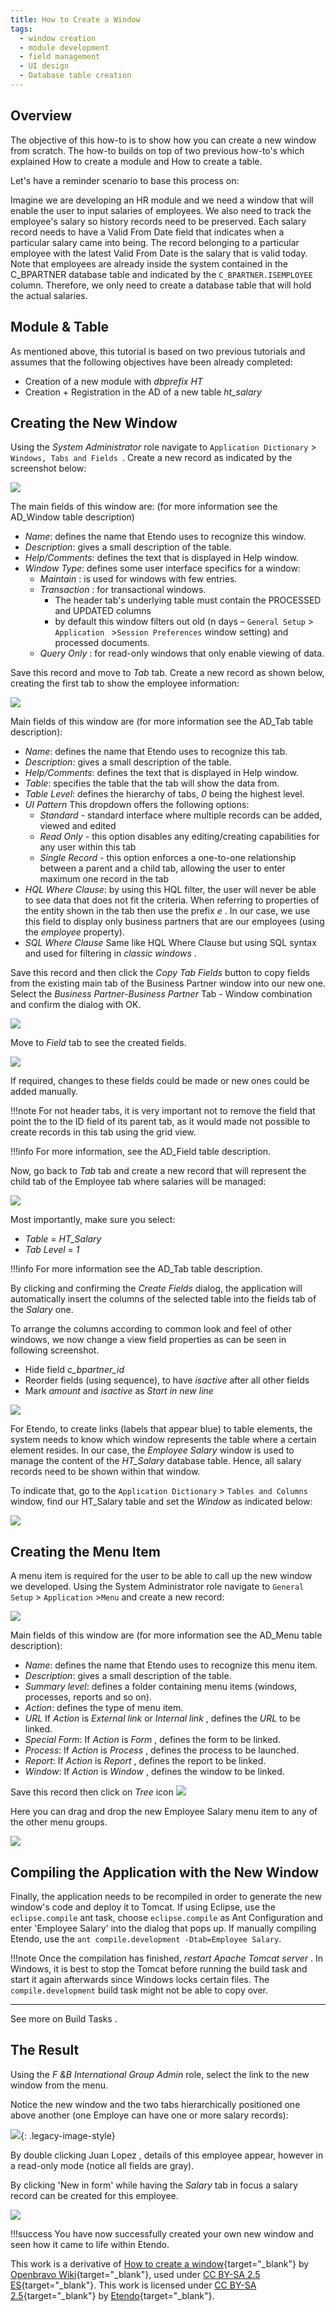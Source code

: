 ```yaml
---
title: How to Create a Window
tags: 
  - window creation
  - module development
  - field management
  - UI design
  - Database table creation
---
```


  
##  Overview

The objective of this how-to is to show how you can create a new  window  from
scratch. The how-to builds on top of two previous how-to's which explained
How to create a module  and  How to create a table.

Let's have a reminder scenario to base this process on:

Imagine we are developing an HR module and we need a window that will enable
the user to input salaries of employees. We also need to track the employee's
salary so history records need to be preserved. Each salary record needs to
have a Valid From Date field that indicates when a particular salary came into
being. The record belonging to a particular employee with the latest Valid
From Date is the salary that is valid today. Note that employees are already
inside the system contained in the C_BPARTNER database table and indicated by
the `C_BPARTNER.ISEMPLOYEE` column. Therefore, we only need to create a database
table that will hold the actual salaries.

##  Module & Table

As mentioned above, this tutorial is based on two previous tutorials
and assumes that the following objectives have been already completed:

  * Creation of a new module with _dbprefix_ _HT_
  * Creation + Registration in the AD of a new table _ht_salary_

##  Creating the New Window

Using the *System Administrator* role navigate to `Application Dictionary` > `Windows, Tabs and Fields `. 
Create a new record as indicated by the screenshot below:

![](../../../assets/developer-guide/etendo-classic/how-to-guides/How_to_Create_a_Window_0.png) 


The main fields of this window are:
(for more information see the  AD_Window  table
description)

  * *Name*: defines the name that Etendo uses to recognize this window. 
  * *Description*: gives a small description of the table. 
  * *Help/Comments*: defines the text that is displayed in Help window. 
  * *Window Type*: defines some user interface specifics for a window: 
    * _Maintain_ : is used for windows with few entries. 
    * _Transaction_ : for transactional windows. 
      * The header tab's underlying table must contain the PROCESSED and UPDATED columns 
      * by default this window filters out old (n days – `General Setup` > `Application ` >`Session Preferences` window setting) and processed documents. 
    * _Query Only_ : for read-only windows that only enable viewing of data. 

  
Save this record and move to *Tab* tab. Create a new record as shown
below, creating the first tab to show the employee information:

![](../../../assets/developer-guide/etendo-classic/how-to-guides/How_to_Create_a_Window_2.png)  


Main fields of this window are (for more information see the  AD_Tab  table
description):

  * *Name*: defines the name that Etendo uses to recognize this tab. 
  * *Description*: gives a small description of the table. 
  * *Help/Comments*: defines the text that is displayed in Help window. 
  * *Table*: specifies the table that the tab will show the data from. 
  * *Table Level*: defines the hierarchy of tabs, _0_ being the highest level. 
  * *UI Pattern* This dropdown offers the following options: 
    * _Standard_ \- standard interface where multiple records can be added, viewed and edited 
    * _Read Only_ \- this option disables any editing/creating capabilities for any user within this tab 
    * _Single Record_ \- this option enforces a one-to-one relationship between a parent and a child tab, allowing the user to enter maximum one record in the tab 
  * *HQL Where Clause*: by using this HQL filter, the user will never be able to see data that does not fit the criteria. When referring to properties of the entity shown in the tab then use the prefix *e* . In our case, we use this field to display only business partners that are our employees (using the _employee_ property). 
  * *SQL Where Clause* Same like HQL Where Clause but using SQL syntax and used for filtering in _classic windows_ . 

Save this record and then click the *Copy Tab Fields* button to copy
fields from the existing main tab of the Business Partner window into our new
one. Select the *Business Partner-Business Partner* Tab - Window combination
and confirm the dialog with OK.

![](../../../assets/developer-guide/etendo-classic/how-to-guides/How_to_Create_a_Window_2.png) 


  
Move to *Field* tab to see the created fields.

![](../../../assets/developer-guide/etendo-classic/how-to-guides/How_to_Create_a_Window_3.png)  


  
If required, changes to these fields could be made or new ones could be added manually. 

!!!note
    For not header tabs, it is very important not to remove the field
    that point the to the ID field of its parent tab, as it would made not possible to create records in this tab using the grid view. 

!!!info
    For more information, see the  AD_Field  table description.



Now, go back to *Tab* tab and create a new record that will represent the
child tab of the Employee tab where salaries will be managed:

![](../../../assets/developer-guide/etendo-classic/how-to-guides/How_to_Create_a_Window_4.png) 


  
Most importantly, make sure you select:

  * *Table* = _HT_Salary_
  * *Tab Level* = _1_

!!!info
    For more information see the  AD_Tab  table description.

By clicking and confirming the *Create Fields* dialog, the application will
automatically insert the columns of the selected table into the fields tab of
the *Salary* one.

  
To arrange the columns according to common look and feel of other windows, we now change a view field properties as can be seen in following screenshot.

  * Hide field _c_bpartner_id_
  * Reorder fields (using sequence), to have _isactive_ after all other fields 
  * Mark _amount_ and _isactive_ as *Start in new line*

![](../../../assets/developer-guide/etendo-classic/how-to-guides/How_to_Create_a_Window_5.png) 


  
For Etendo, to create links (labels that appear blue) to table elements, the system needs to know which window represents the table where a certain element resides. In our case, the *Employee Salary* window is used to manage the content of the *HT_Salary* database table. Hence, all salary records need to be shown within that window. 

To indicate that, go to the `Application Dictionary` > `Tables and Columns` window, find our HT_Salary table and set the *Window* as indicated below:

  
![](../../../assets/developer-guide/etendo-classic/how-to-guides/How_to_Create_a_Window_6.png)

##  Creating the Menu Item

A menu item is required for the user to be able to call up the new window we developed. Using the System Administrator role navigate to `General Setup` > `Application` >`Menu` and create a new record:

  
![](../../../assets/developer-guide/etendo-classic/how-to-guides/How_to_Create_a_Window_7.png)


  
Main fields of this window are (for more information see the  AD_Menu  table
description):

  * *Name*: defines the name that Etendo uses to recognize this menu item. 
  * *Description*: gives a small description of the table. 
  * *Summary level*: defines a folder containing menu items (windows, processes, reports and so on). 
  * *Action*: defines the type of menu item. 
  * *URL* If _Action_ is _External link_ or _Internal link_ , defines the _URL_ to be linked. 
  * *Special Form*: If _Action_ is _Form_ , defines the form to be linked. 
  * *Process*: If _Action_ is _Process_ , defines the process to be launched. 
  * *Report*: If _Action_ is _Report_ , defines the report to be linked. 
  * *Window*: If _Action_ is _Window_ , defines the window to be linked. 

Save this record then click on _Tree_ icon ![](../../../assets/developer-guide/etendo-classic/how-to-guides/How_to_Create_a_Window_8.png)


Here you can drag and drop the new Employee Salary menu item to any of the
other menu groups.

  

![](../../../assets/developer-guide/etendo-classic/how-to-guides/How_to_Create_a_Window_9.png)
##  Compiling the Application with the New Window

Finally, the application needs to be recompiled in order to generate the new window's code and deploy it to Tomcat. If using Eclipse, use the
`eclipse.compile` ant task, choose `eclipse.compile` as Ant Configuration
and enter 'Employee Salary' into the dialog that pops up. If manually
compiling Etendo, use the `ant compile.development -Dtab=Employee
Salary`. 

!!!note
    Once the compilation has finished, *restart Apache
    Tomcat server* . In Windows, it is best to stop the Tomcat before running the build task and start it again afterwards since Windows locks certain files. The `compile.development` build task might not be able to copy over.  
  
---  
  
See more on  Build Tasks  .

##  The Result

Using the *F &B International Group Admin* role, select the link to the new window from the menu. 

Notice the new window and the two tabs hierarchically positioned one above another (one Employe can have one or more salary records):

  

![](../../../assets/developer-guide/etendo-classic/how-to-guides/How_to_Create_a_Window_10.png){: .legacy-image-style}

  
By double clicking Juan Lopez , details of this employee appear, however in a read-only mode (notice all fields are gray).

By clicking 'New in form' while having the _Salary_ tab in focus a salary record can be created for this employee.

  

![](../../../assets/developer-guide/etendo-classic/how-to-guides/How_to_Create_a_Window_11.png)

  
!!!success
    You have now successfully created your own new window and seen how it came to life within Etendo. 

This work is a derivative of [How to create a window](http://wiki.openbravo.com/wiki/How_to_Create_a_Window){target="\_blank"} by [Openbravo Wiki](http://wiki.openbravo.com/wiki/Welcome_to_Openbravo){target="\_blank"}, used under [CC BY-SA 2.5 ES](https://creativecommons.org/licenses/by-sa/2.5/es/){target="\_blank"}. This work is licensed under [CC BY-SA 2.5](https://creativecommons.org/licenses/by-sa/2.5/){target="\_blank"} by [Etendo](https://etendo.software){target="\_blank"}.


